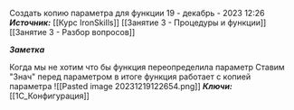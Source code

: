 
Создать копию параметра для функции
 19 - декабрь - 2023  12:26 
***Источник:***  [[Курс IronSkills]] [[Занятие 3 - Процедуры и функции]] [[Занятие 3 -  Разбор вопросов]]

***Заметка*** 

Когда мы не хотим что бы функция переопределила параметр 
Ставим "Знач" перед параметром
в итоге функция работает с копией параметра
![[Pasted image 20231219122654.png]] 
***Ключи:*** [[1С_Конфигурация]]
